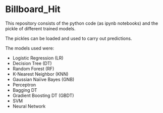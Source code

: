 # Billboard_Hit

This repository consists of the python code (as ipynb notebooks) and the pickle of different trained models. 

The pickles can be loaded and used to carry out predictions.

The models used were:
-	Logistic Regression (LR)
-	Decision Tree (DT)
-	Random Forest (RF)
-	K-Nearest Neighbor (KNN)
-	Gaussian Naïive Bayes (GNB)
-	Perceptron
-	Bagging DT
-	Gradient Boosting DT (GBDT)
-	SVM
-	Neural Network
